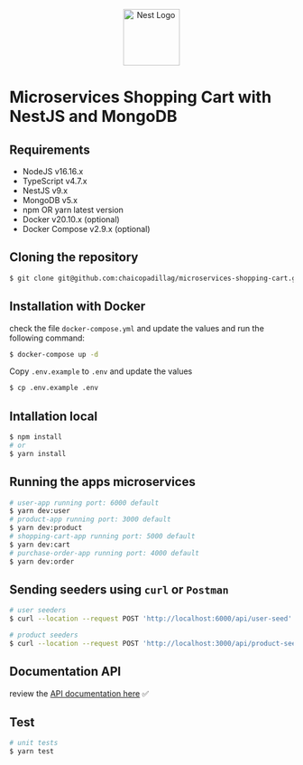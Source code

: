 <p align="center">
  <a href="http://nestjs.com/" target="blank"><img src="https://nestjs.com/img/logo-small.svg" width="100" alt="Nest Logo" /></a>
</p>

# Microservices Shopping Cart with NestJS and MongoDB

## Requirements

- NodeJS v16.16.x
- TypeScript v4.7.x
- NestJS v9.x
- MongoDB v5.x
- npm OR yarn latest version
- Docker v20.10.x (optional)
- Docker Compose v2.9.x (optional)

## Cloning the repository

```bash
$ git clone git@github.com:chaicopadillag/microservices-shopping-cart.git
```

## Installation with Docker

check the file `docker-compose.yml` and update the values and run the following command:

```bash
$ docker-compose up -d
```

Copy `.env.example` to `.env` and update the values

```bash
$ cp .env.example .env
```

## Intallation local

```bash
$ npm install
# or
$ yarn install
```

## Running the apps microservices

```bash
# user-app running port: 6000 default
$ yarn dev:user
# product-app running port: 3000 default
$ yarn dev:product
# shopping-cart-app running port: 5000 default
$ yarn dev:cart
# purchase-order-app running port: 4000 default
$ yarn dev:order

```

## Sending seeders using `curl` or `Postman`

```bash
# user seeders
$ curl --location --request POST 'http://localhost:6000/api/user-seed'
```

```bash
# product seeders
$ curl --location --request POST 'http://localhost:3000/api/product-seed'
```

## Documentation API

review the [API documentation here](https://documenter.getpostman.com/view/11896801/VUqpsck7) ✅

## Test

```bash
# unit tests
$ yarn test
```
